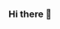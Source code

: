 ### Hi there 👋

<!--
**ryderj9/ryderj9** is a ✨ _special_ ✨ repository because its `README.md` (this file) appears on your GitHub profile.

Here are some ideas to get you started:

- 🔭 I’m currently working on lists
- 🌱 I’m currently learning how to make lists
- 👯 I’m looking to collaborate on nothing
- 🤔 I’m looking for help with nothing
- 💬 Ask me about nothing
- 📫 How to reach me: N/A
- 😄 Pronouns: he/him
- ⚡ Fun fact: I have a Youtube Channel
-->
